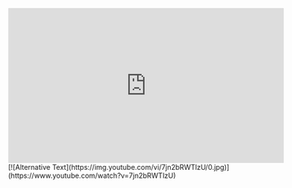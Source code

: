 <iframe width="560" height="315" src="https://youtu.be/7jn2bRWTlzU" frameborder="0" allowfullscreen></iframe>
[![Alternative Text](https://img.youtube.com/vi/7jn2bRWTlzU/0.jpg)](https://www.youtube.com/watch?v=7jn2bRWTlzU)
